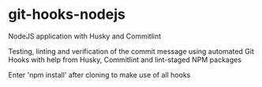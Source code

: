 # git-hooks-nodejs
NodeJS application with Husky and Commitlint

Testing, linting and verification of the commit message using automated Git Hooks with help from Husky, Commitlint and lint-staged NPM packages

Enter 'npm install' after cloning to make use of all hooks
